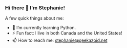 ### Hi there 👋 I'm Stephanie! 

A few quick things about me:

- 🌱 I’m currently learning Python.
- ⚡ Fun fact: I live in both Canada and the United States!
- 📫 How to reach me: stephanie@geekazoid.net
<!--
**stephanoodle4you/stephanoodle4you** is a ✨ _special_ ✨ repository because its `README.md` (this file) appears on your GitHub profile.

Here are some ideas to get you started:

- 🔭 I’m currently working on ...
- 🌱 I’m currently learning ...
- 👯 I’m looking to collaborate on ...
- 🤔 I’m looking for help with ...
- 💬 Ask me about ...
- 📫 How to reach me: ...
- 😄 Pronouns: ...
- ⚡ Fun fact: ...
-->
